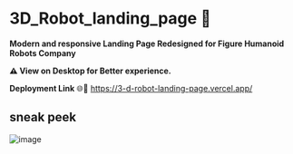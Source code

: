 # 3D_Robot_landing_page 🤖

**Modern and responsive Landing Page Redesigned for Figure Humanoid Robots Company**

**⚠️ View on Desktop for Better experience.**

**Deployment Link**
🌐🔗 https://3-d-robot-landing-page.vercel.app/


## sneak peek




![image](https://github.com/user-attachments/assets/840a5b4e-c905-480b-991c-57d78ecdcd3d)
